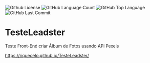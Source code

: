 <img alt="Github License" src="https://img.shields.io/github/license/Riquecelo/Testeleadster" /> <img alt="GitHub Language Count" src="https://img.shields.io/github/languages/count/Riquecelo/Testeleadster" /> <img alt="GitHub Top Language" src="https://img.shields.io/github/languages/top/Riquecelo/Testeleadster" /> <img alt="" src="https://img.shields.io/github/repo-size/Riquecelo/Testeleadster" /> <img alt="GitHub Last Commit" src="https://img.shields.io/github/last-commit/Riquecelo/Testeleadster" />

# TesteLeadster
Teste Front-End criar Álbum de Fotos usando API Pexels

https://riquecelo.github.io/TesteLeadster/
